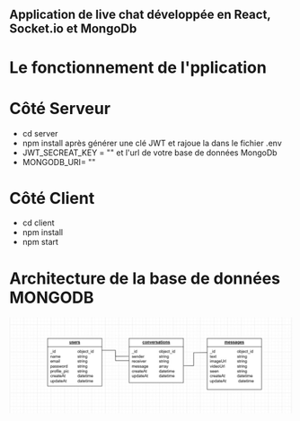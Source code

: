 ﻿## Application de live chat développée en React, Socket.io et MongoDb

# Le fonctionnement de l'pplication

# Côté Serveur
- cd server
- npm install
après générer une clé JWT et rajoue la dans le fichier .env
- JWT_SECREAT_KEY = ""
et l'url de votre base de données MongoDb 
- MONGODB_URI= ""

# Côté Client
- cd client
- npm install
- npm start

# Architecture de la base de données MONGODB


![Alt text](Chat%20app.jpeg?raw=true "Title")







